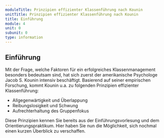 ```yaml
---
moduleTitle: Prinzipien effizienter Klassenführung nach Kounin
unitTitle: Prinzipien effizienter Klassenführung nach Kounin
title: Einführung
module: 4
unit: 0
subunit: 0
type: information
---
```


## Einführung

Mit der Frage, welche Faktoren für ein erfolgreiches Klassenmanagement besonders bedeutsam sind, hat sich zuerst der amerikanische Psychologe Jacob S. Kounin intensiv beschäftigt. Basierend auf seiner empirischen Forschung, kommt Kounin u.a. zu folgenden Prinzipien effizienter Klassenführung: 
* Allgegenwärtigkeit und Überlappung
* Reibungslosigkeit und Schwung 
* Aufrechterhaltung des Gruppenfokus 

Diese Prinzipien kennen Sie bereits aus der Einführungsvorlesung und dem Orientierungspraktikum. Hier haben Sie nun die Möglichkeit, sich nochmal einen kurzen Überblick zu verschaffen. 